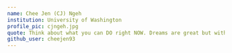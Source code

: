 ```yaml
---
name: Chee Jen (CJ) Ngeh
institution: University of Washington 
profile_pic: cjngeh.jpg
quote: Think about what you can DO right NOW. Dreams are great but without the work, it's only just a dream.
github_user: cheejen93
---
```


